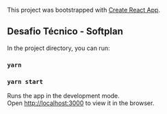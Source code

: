This project was bootstrapped with [Create React App](https://github.com/facebook/create-react-app).

## Desafio Técnico - Softplan

In the project directory, you can run:

### `yarn`

### `yarn start`

Runs the app in the development mode.<br />
Open [http://localhost:3000](http://localhost:3000) to view it in the browser.
